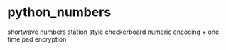 # python_numbers
shortwave numbers station style checkerboard numeric encocing + one time pad encryption
